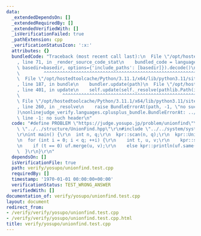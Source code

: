 ```yaml
---
data:
  _extendedDependsOn: []
  _extendedRequiredBy: []
  _extendedVerifiedWith: []
  _isVerificationFailed: true
  _pathExtension: cpp
  _verificationStatusIcon: ':x:'
  attributes: {}
  bundledCode: "Traceback (most recent call last):\n  File \"/opt/hostedtoolcache/Python/3.11.1/x64/lib/python3.11/site-packages/onlinejudge_verify/documentation/build.py\"\
    , line 71, in _render_source_code_stat\n    bundled_code = language.bundle(stat.path,\
    \ basedir=basedir, options={'include_paths': [basedir]}).decode()\n          \
    \         ^^^^^^^^^^^^^^^^^^^^^^^^^^^^^^^^^^^^^^^^^^^^^^^^^^^^^^^^^^^^^^^^^^^^^^^^^^^^^^^^^\n\
    \  File \"/opt/hostedtoolcache/Python/3.11.1/x64/lib/python3.11/site-packages/onlinejudge_verify/languages/cplusplus.py\"\
    , line 187, in bundle\n    bundler.update(path)\n  File \"/opt/hostedtoolcache/Python/3.11.1/x64/lib/python3.11/site-packages/onlinejudge_verify/languages/cplusplus_bundle.py\"\
    , line 401, in update\n    self.update(self._resolve(pathlib.Path(included), included_from=path))\n\
    \                ^^^^^^^^^^^^^^^^^^^^^^^^^^^^^^^^^^^^^^^^^^^^^^^^^^^^^^^^^\n \
    \ File \"/opt/hostedtoolcache/Python/3.11.1/x64/lib/python3.11/site-packages/onlinejudge_verify/languages/cplusplus_bundle.py\"\
    , line 260, in _resolve\n    raise BundleErrorAt(path, -1, \"no such header\"\
    )\nonlinejudge_verify.languages.cplusplus_bundle.BundleErrorAt: ../../structure/UnionFind.hpp:\
    \ line -1: no such header\n"
  code: "#define PROBLEM \"https://judge.yosupo.jp/problem/unionfind\"\r\n#include\
    \ \"../../structure/UnionFind.hpp\"\r\n#include \"../../system/system.hpp\"\r\n\
    \r\nint main() {\r\n  int n, q;\r\n  kpr::scan(n, q);\r\n  kpr::UnionFind uf(n);\r\
    \n  for (int i = 0; i < q; ++i) {\r\n    int t, u, v;\r\n    kpr::scan(t, u, v);\r\
    \n    if (t == 0) uf.merge(u, v);\r\n    else kpr::println(uf.same(u, v));\r\n\
    \  }\r\n}\r\n"
  dependsOn: []
  isVerificationFile: true
  path: verify/yosupo/unionfind.test.cpp
  requiredBy: []
  timestamp: '1970-01-01 00:00:00+00:00'
  verificationStatus: TEST_WRONG_ANSWER
  verifiedWith: []
documentation_of: verify/yosupo/unionfind.test.cpp
layout: document
redirect_from:
- /verify/verify/yosupo/unionfind.test.cpp
- /verify/verify/yosupo/unionfind.test.cpp.html
title: verify/yosupo/unionfind.test.cpp
---
```

